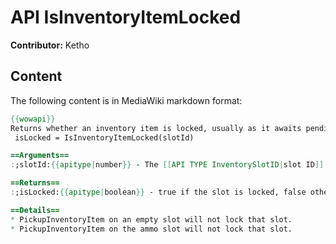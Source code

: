 # API IsInventoryItemLocked

**Contributor:** Ketho

## Content

The following content is in MediaWiki markdown format:

```mediawiki
{{wowapi}}
Returns whether an inventory item is locked, usually as it awaits pending action.
 isLocked = IsInventoryItemLocked(slotId)

==Arguments==
:;slotId:{{apitype|number}} - The [[API TYPE InventorySlotID|slot ID]] used to refer to that slot in the other GetInventory functions.

==Returns==
:;isLocked:{{apitype|boolean}} - true if the slot is locked, false otherwise

==Details==
* PickupInventoryItem on an empty slot will not lock that slot.
* PickupInventoryItem on the ammo slot will not lock that slot.
```